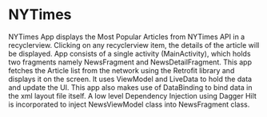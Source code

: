 # NYTimes


NYTimes App displays the Most Popular Articles from NYTimes API in a recyclerview. Clicking on any recyclerview item, the details of the article will be displayed.
App consists of a single activity (MainActivity), which holds two fragments namely NewsFragment and NewsDetailFragment. This app fetches the Article list from the network using the Retrofit library and
displays it on the screen. It uses  ViewModel and LiveData to hold the data and update the UI. This app also makes use of DataBinding to bind data in the xml layout file itself. 
A low level Dependency Injection using Dagger Hilt is incorporated to inject NewsViewModel class into NewsFragment class.
